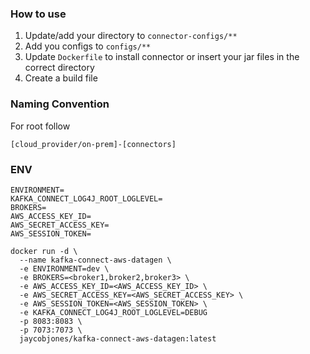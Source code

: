 ### How to use

1. Update/add your directory to `connector-configs/**`
2. Add you configs to `configs/**`
3. Update `Dockerfile` to install connector or insert your jar files in the correct directory
4. Create a build file

### Naming Convention

For root follow

`[cloud_provider/on-prem]-[connectors]`

### ENV

```
ENVIRONMENT=
KAFKA_CONNECT_LOG4J_ROOT_LOGLEVEL=
BROKERS=
AWS_ACCESS_KEY_ID=
AWS_SECRET_ACCESS_KEY=
AWS_SESSION_TOKEN=
```

```
docker run -d \
  --name kafka-connect-aws-datagen \
  -e ENVIRONMENT=dev \
  -e BROKERS=<broker1,broker2,broker3> \
  -e AWS_ACCESS_KEY_ID=<AWS_ACCESS_KEY_ID> \
  -e AWS_SECRET_ACCESS_KEY=<AWS_SECRET_ACCESS_KEY> \
  -e AWS_SESSION_TOKEN=<AWS_SESSION_TOKEN> \
  -e KAFKA_CONNECT_LOG4J_ROOT_LOGLEVEL=DEBUG 
  -p 8083:8083 \
  -p 7073:7073 \
  jaycobjones/kafka-connect-aws-datagen:latest
```

